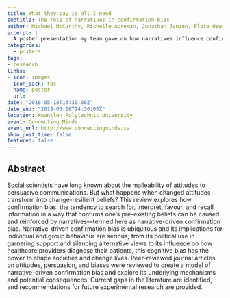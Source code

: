 ```yaml
---
title: What they say is all I need
subtitle: The role of narratives in confirmation bias
author: Michael McCarthy, Richelle Acreman, Jonathan Janzen, Flora Oswald, and Sven Van de Wetering
excerpt: |
  A poster presentation my team gave on how narratives influence confirmation bias.
categories:
  - posters
tags:
- research
links:
- icon: images
  icon_pack: fas
  name: poster
  url: 
date: "2018-05-18T13:30:00Z"
date_end: "2018-05-18T14:30:00Z"
location: Kwantlen Polytechnic University
event: Connecting Minds
event_url: http://www.connectingminds.ca
show_post_time: false
featured: false
---
```


## Abstract

Social scientists have long known about the malleability of attitudes to persuasive communications. But what happens when changed attitudes transform into change-resilient beliefs? This review explores how confirmation bias, the tendency to search for, interpret, favour, and recall information in a way that confirms one’s pre-existing beliefs can be caused and reinforced by narratives—termed here as narrative-driven confirmation bias. Narrative-driven confirmation bias is ubiquitous and its implications for individual and group behaviour are serious; from its political use in garnering support and silencing alternative views to its influence on how healthcare providers diagnose their patients, this cognitive bias has the power to shape societies and change lives. Peer-reviewed journal articles on attitudes, persuasion, and biases were reviewed to create a model of narrative-driven confirmation bias and explore its underlying mechanisms and potential consequences. Current gaps in the literature are identified, and recommendations for future experimental research are provided.
